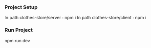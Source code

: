 ### Project Setup
In path clothes-store/server : npm i
In path clothes-store/client : npm i

### Run Project
npm run dev
